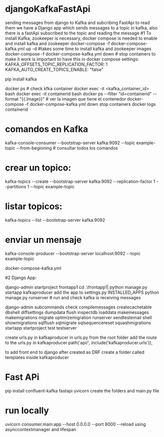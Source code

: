 # djangoKafkaFastApi
sending messages from django to Kafka and subcribing FastApi to read them
we have a Django app which sends messages to a topic in kafka, also there is a fastApi subscribed to the topic and reading the message
#1 To install Kafka, zookeeper is necessary, docker compose is needed to enable and install kafka and zookeeper
docker-compose -f docker-compose-kafka.yml up -d   #takes some time to install kafka and zookeeper images
docker-compose -f docker-compose-kafka.yml down # stop containers
to make it work is important to have this in docker compose settings: 
 KAFKA_OFFSETS_TOPIC_REPLICATION_FACTOR: 1
KAFKA_AUTO_CREATE_TOPICS_ENABLE: "false"

pip install kafka

docker ps  # check kfka container
docker exec -it <kafka_container_id> bash
docker exec -it containerid bash
docker ps --filter "id=containerid" --format "{{.Image}}"   # ver la imagen que tiene el contenedor
docker-compose -f docker-compose-kafka.yml down   stop containers
docker logs containerid

# comandos en Kafka
kafka-console-consumer --bootstrap-server kafka:9092 --topic example-topic --from-beginning   # consultar todos los comandos
# crear un topico:
kafka-topics --create --bootstrap-server kafka:9092 --replication-factor 1 --partitions 1 --topic example-topic
# listar topicos:
kafka-topics --list --bootstrap-server kafka:9092
# enviar un mensaje
kafka-console-producer --bootstrap-server localhost:9092 --topic example-topic



docker-compose-kafka.yml

#2 Django App:

django-admin startproject frontapp1
 cd .\frontapp1\|
 python manage.py startapp kafkaproducer
add the app to settings.py INSTALLED_APPS 
python manage.py runserver # run and check kafka is receiving messages

 django-admin subcommands
check
    compilemessages
    createcachetable
    dbshell
    diffsettings
    dumpdata
    flush
    inspectdb
    loaddata
    makemessages
    makemigrations
    migrate
    optimizemigration
    runserver
    sendtestemail
    shell
    showmigrations
    sqlflush
    sqlmigrate
    sqlsequencereset
    squashmigrations
    startapp
    startproject
    test
    testserver

create urls.py in kafkaproducer
in urls.py from the root folder add the route to the urls.py in kafkaproducer 
path('api/', include('kafkaproducer.urls')),

to add front end to  django after created as DRF
create a folder called templates inside kafkaproducer 


# Fast APi
 pip install confluent-kafka fastapi uvicorn
 create the folders and main.py file
 # run locally
uvicorn consumer.main:app --host 0.0.0.0 --port 8000 --reload
using asynccontextmanager and lifespan
